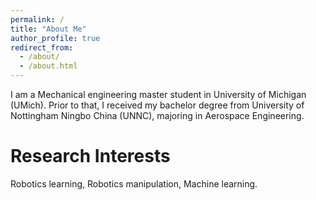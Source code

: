 ```yaml
---
permalink: /
title: "About Me"
author_profile: true
redirect_from: 
  - /about/
  - /about.html
---
```


I am a Mechanical engineering master student in University of Michigan (UMich). Prior to that, I received my bachelor degree from University of Nottingham Ningbo China (UNNC), majoring in Aerospace Engineering.

Research Interests
======
Robotics learning, Robotics manipulation, Machine learning.
